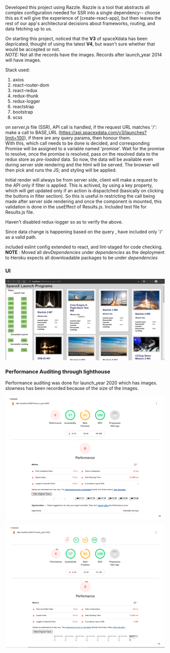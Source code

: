 Developed this project using Razzle. Razzle is a tool that abstracts all complex configuration needed for SSR into a single dependency-- choose this as it will give the experience of [create-react-app], but then leaves the rest of our app's architectural decisions about frameworks, routing, and data fetching up to us.

On starting this project, noticed that the **V3** of spaceXdata has been depricated, thought of using the latest **V4**, but wasn't sure whether that would be accepted or not.<br/>
_NOTE:_ Not all the records have the images. Records after launch_year 2014 will have images.

Stack used:
1. axios
2. react-router-dom
3. react-redux
4. redux-thunk
5. redux-logger
6. reactstrap
7. bootstrap
8. scss

on _server.js_ file (SSR), API call is handled, if the request URL matches '/': make a call to BASE_URL (https://api.spacexdata.com/v3/launches?limit=100), if there are any query params, then honour them.<br/> With this, which call needs to be done is decided, and corresponding Promise will be assigned to a variable named 'promise'. Wait for the promise to resolve, once the promise is resolved, pass on the resolved data to the redux store as _pre-loaded_ data. So now, the data will be available even during server side rendering and the html will be served. The browser will then pick and runs the JS; and styling will be applied. 

Initial render will always be from server side, client will make a request to the API only if filter is applied. This is achived, by using a key property, which will get updated only if an action is dispactched (basically on clicking the buttons in filter section). So this is useful in restricting the call being made after server side rendering and once the component is mounted, this validation is done in the useEffect of Results.js. Included test file for Results.js file.

Haven't disabled redux-logger so as to verify the above.

Since data change is happening based on the query , have included only '/' as a valid path.

included eslint config extended to react, and lint-staged for code checking.
**NOTE** : Moved all _devDependencies_ under _dependencies_ as the deployment to Heroku expects all downloadable packages to be under _dependencies_

### UI 

![UI Image](https://raw.githubusercontent.com/vikasmadan09/launch_spacex/master/images/Page.PNG "Desktop")


### Performance Auditing through lighthouse

Performance auditing was done for launch_year 2020 which has images. slowness has been recorded because of the size of the images.

![Ran for emulated desktop](https://raw.githubusercontent.com/vikasmadan09/launch_spacex/master/images/performance/Desktop/Image1.PNG "Emulated Desktop")

![Ran for emulated Mobile](https://raw.githubusercontent.com/vikasmadan09/launch_spacex/master/images/performance/Mobile/Image1.PNG "Emulated Desktop")

